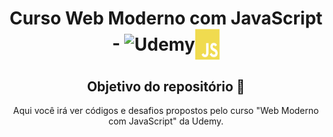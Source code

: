 <div align="center">
  <h1>Curso Web Moderno com JavaScript - <img align="center" alt="Udemy" height="40" src="https://img.shields.io/badge/udemy%20-A435F0.svg?style=for-the-badge&logo=udemy&logoColor=white"/><img align="center" alt="Js" height="50" width="40" src="https://raw.githubusercontent.com/devicons/devicon/master/icons/javascript/javascript-plain.svg"></h1>
  <h2>Objetivo do repositório 🎯</h2>
  <p>Aqui você irá ver códigos e desafios propostos pelo curso "Web Moderno com JavaScript" da Udemy.</p>
  </div>
